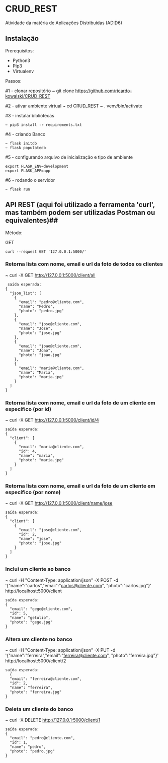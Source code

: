 # CRUD_REST
Atividade da matéria de Aplicações Distribuídas (ADID6)

## Instalação 

Prerequisitos:
- Python3
- Pip3
- Virtualenv

Passos:

#1 - clonar repositório
~ git clone https://github.com/ricardo-kowalski/CRUD_REST

#2 - ativar ambiente virtual
~ cd CRUD_REST
~ . venv/bin/activate

#3 - instalar bibliotecas 
```
~ pip3 install -r requirements.txt
```

#4 - criando Banco
```
~ flask initdb
~ flask populatedb
```

#5 - configurando arquivo de inicialização e tipo de ambiente
```
export FLASK_ENV=development
export FLASK_APP=app
```

#6 - rodando o servidor
```
~ flask run
```

## API REST (aqui foi utilizado a ferramenta 'curl', mas também podem ser utilizadas Postman ou equivalentes)##

Método: 

GET
```
curl --request GET '127.0.0.1:5000/'
```

### Retorna lista com nome, email e url da foto de todos os clientes
~ curl -X GET http://127.0.0.1:5000/client/all

```
 saída esperada: 
{
  "json_list": [
    {
      "email": "pedro@cliente.com", 
      "name": "Pedro", 
      "photo": "pedro.jpg"
    }, 
    {
      "email": "jose@cliente.com", 
      "name": "Jose", 
      "photo": "jose.jpg"
    }, 
    {
      "email": "joao@cliente.com", 
      "name": "Joao", 
      "photo": "joao.jpg"
    }, 
    {
      "email": "maria@cliente.com", 
      "name": "Maria", 
      "photo": "maria.jpg"
    }
  ]
} 
```

### Retorna lista com nome, email e url da foto de um cliente em específico (por id)
~ curl -X GET http://127.0.0.1:5000/client/id/4

```
saída esperada:
{
  "client": [
    {
      "email": "maria@cliente.com", 
      "id": 4, 
      "name": "maria", 
      "photo": "maria.jpg"
    }
  ]
}
```



### Retorna lista com nome, email e url da foto de um cliente em específico (por nome)
~ curl -X GET http://127.0.0.1:5000/client/name/jose

```
saída esperada:
{
  "client": [
    {
      "email": "jose@cliente.com", 
      "id": 2, 
      "name": "jose", 
      "photo": "jose.jpg"
    }
  ]
}
```


### Inclui um cliente ao banco
~ curl -H "Content-Type: application/json" -X POST -d '{"name":"carlos","email":"carlos@cliente.com", "photo":"carlos.jpg"}' http://localhost:5000/client

```
saída esperada:
{
  "email": "gege@cliente.com", 
  "id": 5, 
  "name": "getulio", 
  "photo": "gege.jpg"
}
```

### Altera um cliente no banco
~ curl -H "Content-Type: application/json" -X PUT -d '{"name":"ferreira","email":"ferreira@cliente.com", "photo":"ferreira.jpg"}' http://localhost:5000/client/2

```
saída esperada:
  {
  "email": "ferreira@cliente.com", 
  "id": 2, 
  "name": "ferreira", 
  "photo": "ferreira.jpg"
}
```


### Deleta um cliente do banco
~ curl -X DELETE http://127.0.0.1:5000/client/1

```
saída esperada:
{
  "email": "pedro@cliente.com", 
  "id": 1, 
  "name": "pedro", 
  "photo": "pedro.jpg"
}
```

